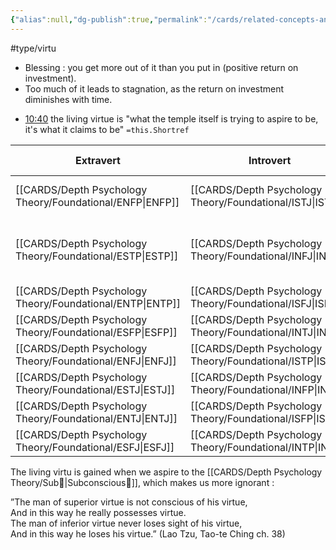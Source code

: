 ```yaml
---
{"alias":null,"dg-publish":true,"permalink":"/cards/related-concepts-and-theories/living-virtu/","dgPassFrontmatter":true,"created":"2023-04-28T08:15:37.631+02:00","updated":"2023-05-14T13:58:00.990+02:00"}
---
```


#type/virtu

- Blessing : you get more out of it than you put in (positive return on investment). 
- Too much of it leads to stagnation, as the return on investment diminishes with time. 

<div class="transclusion internal-embed is-loaded"><div class="markdown-embed">



- [10:40](https://www.youtube.com/watch?v=mB0tLRRTrao&t=640s) the living virtue is "what the temple itself is trying to aspire to be, it's what it claims to be" `=this.Shortref` 

</div></div>


| Extravert | Introvert | Living Virtu     | Risk of Stagnation                          |
| --------- | --------- | ---------------- | ------------------------------------------- |
| [[CARDS/Depth Psychology Theory/Foundational/ENFP\|ENFP]]  | [[CARDS/Depth Psychology Theory/Foundational/ISTJ\|ISTJ]]  | [[CARDS/Depth Psychology Theory/Absolution\|Absolution]]   | No identity if all is accepted.             |
| [[CARDS/Depth Psychology Theory/Foundational/ESTP\|ESTP]]  | [[CARDS/Depth Psychology Theory/Foundational/INFJ\|INFJ]]  | [[CARDS/Depth Psychology Theory/Chastity\|Chastity]]     | Lack of physical connection and motivation. |
| [[CARDS/Depth Psychology Theory/Foundational/ENTP\|ENTP]]  | [[CARDS/Depth Psychology Theory/Foundational/ISFJ\|ISFJ]]  | [[CARDS/Depth Psychology Theory/Compassion\|Compassion]]   | Lack of self-care.                          |
| [[CARDS/Depth Psychology Theory/Foundational/ESFP\|ESFP]]  | [[CARDS/Depth Psychology Theory/Foundational/INTJ\|INTJ]]  | [[CARDS/Depth Psychology Theory/Modesty\|Modesty]]      | Lack of self-valuation.                     |
| [[CARDS/Depth Psychology Theory/Foundational/ENFJ\|ENFJ]]  | [[CARDS/Depth Psychology Theory/Foundational/ISTP\|ISTP]]  | [[CARDS/Depth Psychology Theory/Humility\|Humility]]     | Lack of education.                          |
| [[CARDS/Depth Psychology Theory/Foundational/ESTJ\|ESTJ]]  | [[CARDS/Depth Psychology Theory/Foundational/INFP\|INFP]]  | [[CARDS/Depth Psychology Theory/Initiative\|Initiative]]   | Lack of restrain.                           |
| [[CARDS/Depth Psychology Theory/Foundational/ENTJ\|ENTJ]]  | [[CARDS/Depth Psychology Theory/Foundational/ISFP\|ISFP]]  | [[CARDS/Depth Psychology Theory/Generosity\|Generosity]]   | Lack of treasures.                          |
| [[CARDS/Depth Psychology Theory/Foundational/ESFJ\|ESFJ]]  | [[CARDS/Depth Psychology Theory/Foundational/INTP\|INTP]]  | [[CARDS/Depth Psychology Theory/Generativity\|Generativity]] | Lack of consumption.                        |

The living virtu is gained when we aspire to the [[CARDS/Depth Psychology Theory/Sub🤸\|Subconscious🤸]], which makes us more ignorant : 

<div class="transclusion internal-embed is-loaded"><div class="markdown-embed">



”The man of superior virtue is not conscious of his virtue,  
And in this way he really possesses virtue.  
The man of inferior virtue never loses sight of his virtue,  
And in this way he loses his virtue.” (Lao Tzu, Tao-te Ching ch. 38) 

</div></div>

